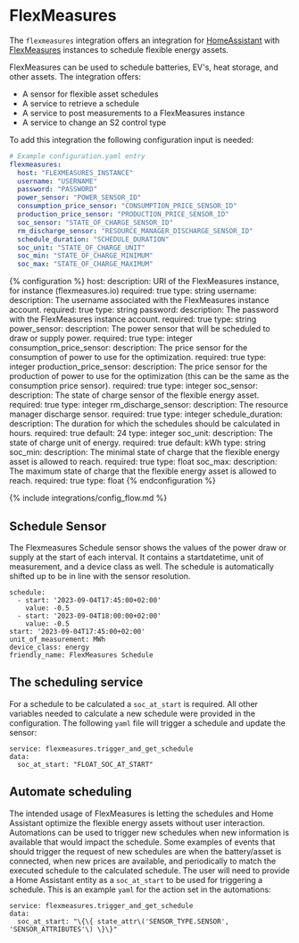 # FlexMeasures

The `flexmeasures` integration offers an integration for [HomeAssistant](https://www.home-assistant.io/) with [FlexMeasures](https://flexmeasures.io/) instances to schedule flexible energy assets.

FlexMeasures can be used to schedule batteries, EV's, heat storage, and other assets. The integration offers:

- A sensor for flexible asset schedules
- A service to retrieve a schedule
- A service to post measurements to a FlexMeasures instance
- A service to change an S2 control type



To add this integration the following configuration input is needed:

```yaml
# Example configuration.yaml entry
flexmeasures:
  host: "FLEXMEASURES_INSTANCE"
  username: "USERNAME"
  password: "PASSWORD"
  power_sensor: "POWER_SENSOR_ID"
  consumption_price_sensor: "CONSUMPTION_PRICE_SENSOR_ID"
  production_price_sensor: "PRODUCTION_PRICE_SENSOR_ID"
  soc_sensor: "STATE_OF_CHARGE_SENSOR_ID"
  rm_discharge_sensor: "RESOURCE_MANAGER_DISCHARGE_SENSOR_ID"
  schedule_duration: "SCHEDULE_DURATION"
  soc_unit: "STATE_OF_CHARGE_UNIT"
  soc_min: "STATE_OF_CHARGE_MINIMUM"
  soc_max: "STATE_OF_CHARGE_MAXIMUM"
```

{% configuration %}
host:
  description: URI of the FlexMeasures instance, for instance (flexmeasures.io)
  required: true
  type: string
username:
  description: The username associated with the FlexMeasures instance account.
  required: true
  type: string
password:
  description: The password with the FlexMeasures instance account.
  required: true
  type: string
power_sensor:
  description: The power sensor that will be scheduled to draw or supply power.
  required: true
  type: integer
consumption_price_sensor:
  description: The price sensor for the consumption of power to use for the optimization.
  required: true
  type: integer
production_price_sensor:
  description: The price sensor for the production of power to use for the optimization (this can be the same as the consumption price sensor).
  required: true
  type: integer
soc_sensor:
  description: The state of charge sensor of the flexible energy asset.
  required: true
  type: integer
rm_discharge_sensor:
  description: The resource manager discharge sensor.
  required: true
  type: integer
schedule_duration:
  description: The duration for which the schedules should be calculated in hours.
  required: true
  default: 24
  type: integer
soc_unit:
  description: The state of charge unit of energy.
  required: true
  default: kWh
  type: string
soc_min:
  description: The minimal state of charge that the flexible energy asset is allowed to reach.
  required: true
  type: float
soc_max:
  description: The maximum state of charge that the flexible energy asset is allowed to reach.
  required: true
  type: float
{% endconfiguration %}

{% include integrations/config_flow.md %}

## Schedule Sensor

The Flexmeasures Schedule sensor shows the values of the power draw or supply at the start of each interval. It contains a startdatetime, unit of measurement, and a device class as well. The schedule is automatically shifted up to be in line with the sensor resolution. 

```
schedule:
  - start: '2023-09-04T17:45:00+02:00'
    value: -0.5
  - start: '2023-09-04T18:00:00+02:00'
    value: -0.5
start: '2023-09-04T17:45:00+02:00'
unit_of_measurement: MWh
device_class: energy
friendly_name: FlexMeasures Schedule
```

## The scheduling service

For a schedule to be calculated a `soc_at_start` is required. All other variables needed to calculate a new schedule were provided in the configuration. The following `yaml` file will trigger a schedule and update the sensor:

```
service: flexmeasures.trigger_and_get_schedule
data:
  soc_at_start: "FLOAT_SOC_AT_START"
```

## Automate scheduling

The intended usage of FlexMeasures is letting the schedules and Home Assistant optimize the flexible energy assets without user interaction. Automations can be used to trigger new schedules when new information is available that would impact the schedule. Some examples of events that should trigger the request of new schedules are when the battery/asset is connected, when new prices are available, and periodically to match the executed schedule to the calculated schedule. The user will need to provide a Home Assistant entity as a `soc_at_start` to be used for triggering a schedule. This is an example `yaml` for the action set in the automations:

```
service: flexmeasures.trigger_and_get_schedule
data:
  soc_at_start: "\{\{ state_attr\('SENSOR_TYPE.SENSOR', 'SENSOR_ATTRIBUTES'\) \}\}"
```
